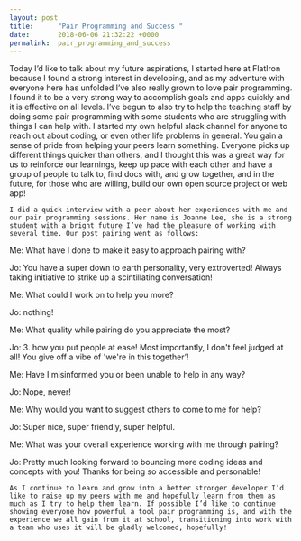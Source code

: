 ```yaml
---
layout: post
title:      "Pair Programming and Success "
date:       2018-06-06 21:32:22 +0000
permalink:  pair_programming_and_success
---
```



Today I’d like to talk about my future aspirations, I started here at FlatIron because I found a strong interest in developing, and as my adventure with everyone here has unfolded I’ve also really grown to love pair programming. I found it to be a very strong way to accomplish goals and apps quickly and it is effective on all levels. I’ve begun to also try to help the teaching staff by doing some pair programming with some students who are struggling with things I can help with. I started my own helpful slack channel for anyone to reach out about coding, or even other life problems in general. You gain a sense of pride from helping your peers learn something. Everyone picks up different things quicker than others, and I thought this was a great way for us to reinforce our learnings, keep up pace with each other and have a group of people to talk to, find docs with, and grow together, and in the future, for those who are willing, build our own open source project or web app!

 	I did a quick interview with a peer about her experiences with me and our pair programming sessions. Her name is Joanne Lee, she is a strong student with a bright future I’ve had the pleasure of working with several time. Our post pairing went as follows: 

Me: What have I done to make it easy to approach pairing with? 

Jo: You have a super down to earth personality, very extroverted! Always taking initiative to strike up a scintillating conversation! 

Me: What could I work on to help you more? 

Jo: nothing!

Me: What quality while pairing do you appreciate the most?

Jo: 3. how you put people at ease! Most importantly, I don't feel judged at all! You give off a vibe of 'we're in this together’! 

Me: Have I misinformed you or been unable to help in any way? 

Jo: Nope, never!

Me: Why would you want to suggest others to come to me for help? 

Jo: Super nice, super friendly, super helpful. 

Me: What was your overall experience working with me through pairing?

Jo: Pretty much looking forward to bouncing more coding ideas and concepts with you! Thanks for being so accessible and personable!

	As I continue to learn and grow into a better stronger developer I’d like to raise up my peers with me and hopefully learn from them as much as I try to help them learn. If possible I’d like to continue showing everyone how powerful a tool pair programming is, and with the experience we all gain from it at school, transitioning into work with a team who uses it will be gladly welcomed, hopefully!
